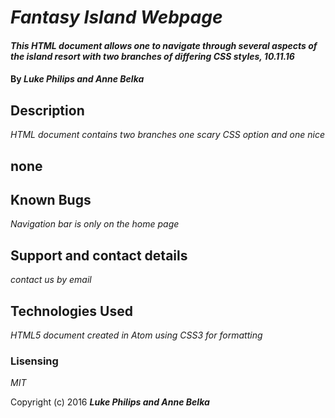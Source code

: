 # _Fantasy Island Webpage_

#### _This HTML document allows one to navigate through several aspects of the island resort with two branches of differing CSS styles, 10.11.16_

#### By _**Luke Philips and Anne Belka**_

## Description

_HTML document contains two branches one scary CSS option and one nice_

## none


## Known Bugs

_Navigation bar is only on the home page_

## Support and contact details

_contact us by email_

## Technologies Used

_HTML5 document created in Atom using CSS3 for formatting_

### Lisensing

*MIT*

Copyright (c) 2016 **_Luke Philips and Anne Belka_**
